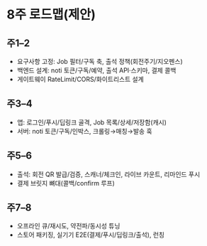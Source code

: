 # 8주 로드맵(제안)

## 주1–2
- 요구사항 고정: Job 필터/구독 축, 출석 정책(회전주기/지오펜스)
- 백엔드 설계: noti 토큰/구독/예약, 출석 API·스키마, 결제 콜백
- 게이트웨이 RateLimit/CORS/화이트리스트 설계

## 주3–4
- 앱: 로그인/푸시/딥링크 골격, Job 목록/상세/저장함(캐시)
- 서버: noti 토큰/구독/인박스, 크롤링→매칭→발송 훅

## 주5–6
- 출석: 회전 QR 발급/검증, 스캐너/체크인, 라이브 카운트, 리마인드 푸시
- 결제 브릿지 뼈대(콜백/confirm 루프)

## 주7–8
- 오프라인 큐/재시도, 약전파/동시성 튜닝
- 스토어 패키징, 실기기 E2E(결제/푸시/딥링크/출석), 런칭
